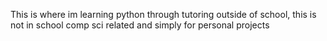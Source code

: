 This is where im learning python through tutoring outside of school, this is not in school comp sci related and simply for personal projects
